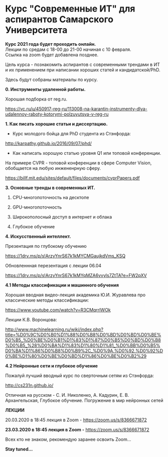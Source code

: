 # Курс "Современные ИТ" для аспирантов  Самарского Университета

**Курс 2021 года будет проходить онлайн.**  
Лекции по средам с 18-00 до 21-00 начиная с 10 февраля.  
Ссылка на zoom будет добавлена позднее.  

Цель курса - познакомить аспирантов с современными трендами в ИТ и их применением при написании хороших статей и кандидатской/PhD.

Здесь будут собраны материалы по курсу.

**0. Инструменты удаленной работы.**

Хорошая подборка от reg.ru.

https://vc.ru/u/450917-reg-ru/113008-na-karantin-instrumenty-dlya-udalennoy-raboty-kotorymi-polzuyutsya-v-reg-ru


**1. Как писать хорошие статьи и диссертацию.**

- Курс молодого бойца для PhD студента из Стэнфорда:

http://karpathy.github.io/2016/09/07/phd/

- Как написать хорошую статью уровня Q1 или топовой конференции.

На примере CVPR - топовой конференции в сфере Computer Vision, обобщается на любую инжененрную сферу.

https://billf.mit.edu/sites/default/files/documents/cvprPapers.pdf


**3. Основные тренды в современных ИТ.**

1. CPU-многопоточность на десктопе

2. GPU-многопоточность

3. Широкополосный доступ в интернет и облака

4. Глубокое обучение


**4. Искусственный интеллект.**

Презентация по глубокому обучению

https://1drv.ms/p/s!ArzyYnrS67k1kMYCMGaujkdVms_KSQ

Обновленнная перезентация с лекции 06.04
  
https://1drv.ms/p/s!ArzyYnrS67k1kMYqMZA6vvyls7ZtTA?e=FW2pXV

**4.1 Методы классификации и машинного обучения**

Хорошая вводная видео-лекция академика Ю.И. Журавлева про классические методы классификации:

https://www.youtube.com/watch?v=R3CMqrrIWOk

Лекции К.В. Воронцова:

http://www.machinelearning.ru/wiki/index.php?title=%D0%9C%D0%B0%D1%88%D0%B8%D0%BD%D0%BD%D0%BE%D0%B5_%D0%BE%D0%B1%D1%83%D1%87%D0%B5%D0%BD%D0%B8%D0%B5_%28%D0%BA%D1%83%D1%80%D1%81_%D0%BB%D0%B5%D0%BA%D1%86%D0%B8%D0%B9%2C_%D0%9A.%D0%92.%D0%92%D0%BE%D1%80%D0%BE%D0%BD%D1%86%D0%BE%D0%B2%29

**4.2 Нейронные сети и глубокое обучение**

Пожалуй лучший вводный курс по сверточным сетям из Стэнфорда:

http://cs231n.github.io/ 

Отличная на русском - 
С. И. Николенко, А. Кадурин, Е. В. Архангельская, Глубокое обучение. Погружение в мир нейронных сетей


**ЛЕКЦИИ**


20.03.2020 в 18:45 лекция в Zoom - 
https://zoom.us/s/8366671872

**23.03.2020 в 18:45 лекция в Zoom -** 
https://zoom.us/s/8366671872


Всех кто не знаком, рекомендую заранее освоить Zoom...


**Stay tuned...**
